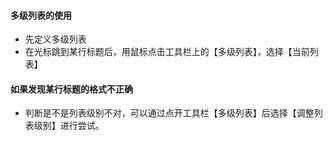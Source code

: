 #### 多级列表的使用

* 先定义多级列表
* 在光标跳到某行标题后，用鼠标点击工具栏上的【多级列表】，选择【当前列表】

#### 如果发现某行标题的格式不正确

* 判断是不是列表级别不对，可以通过点开工具栏【多级列表】后选择【调整列表级别】进行尝试。
